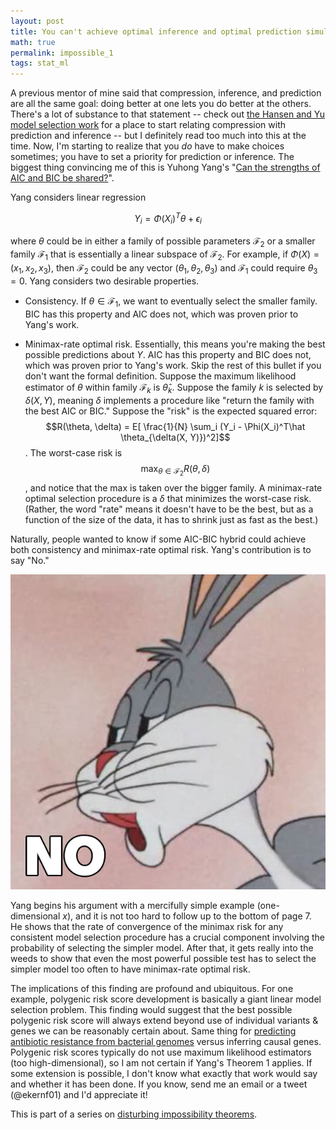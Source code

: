 ```yaml
---
layout: post
title: You can't achieve optimal inference and optimal prediction simultaneously.
math: true
permalink: impossible_1
tags: stat_ml
---
```



A previous mentor of mine said that compression, inference, and prediction are all the same goal: doing better at one lets you do better at the others. There's a lot of substance to that statement -- check out [the Hansen and Yu model selection work](https://www.seas.upenn.edu/~cis520/papers/mdl_hanson_yu.pdf) for a place to start relating compression with prediction and inference -- but I definitely read too much into this at the time. Now, I'm starting to realize that you *do* have to make choices sometimes; you have to set a priority for prediction or inference. The biggest thing convincing me of this is Yuhong Yang's "[Can the strengths of AIC and BIC be shared?](http://users.stat.umn.edu/~yangx374/papers/Pre-Print_2003-10_Biometrika.pdf)". 

Yang considers linear regression

$$Y_i = \Phi(X_i)^T\theta + \epsilon_i$$

where $\theta$ could be in either a family of possible parameters $\mathcal F_2$ or a smaller family $\mathcal F_1$ that is essentially a linear subspace of $\mathcal F_2$. For example, if $\Phi(X) = (x_1, x_2, x_3)$, then $\mathcal F_2$ could be any vector $(\theta_1, \theta_2, \theta_3)$ and $\mathcal F_1$ could require $\theta_3=0$.  Yang considers two desirable properties. 

- Consistency. If $\theta \in \mathcal F_1$, we want to eventually select the smaller family. BIC has this property and AIC does not, which was proven prior to Yang's work.

- Minimax-rate optimal risk. Essentially, this means you're making the best possible predictions about $Y$. AIC has this property and BIC does not, which was proven prior to Yang's work. Skip the rest of this bullet if you don't want the formal definition. Suppose the maximum likelihood estimator of $\theta$ within family $\mathcal F_k$ is $\hat \theta_k$. Suppose the family $k$ is selected by $\delta(X, Y)$, meaning $\delta$ implements a procedure like "return the family with the best AIC or BIC." Suppose the "risk" is the expected squared error: 
$$R(\theta, \delta) = E[ \frac{1}{N} \sum_i (Y_i - \Phi(X_i)^T\hat \theta_{\delta(X, Y)})^2]$$
. The worst-case risk is 
$$\max_{\theta\in \mathcal F_2} R(\theta, \delta)$$
, and notice that the max is taken over the bigger family. A minimax-rate optimal selection procedure is a $\delta$ that minimizes the worst-case risk. (Rather, the word "rate" means it doesn't have to be the best, but as a function of the size of the data, it has to shrink just as fast as the best.) 

Naturally, people wanted to know if some AIC-BIC hybrid could achieve both consistency and minimax-rate optimal risk. Yang's contribution is to say "No."

![The meme where Bugs Bunny smugly says "No."](images/BugsBunnyNo.jpg)

Yang begins his argument with a mercifully simple example (one-dimensional $x$), and it is not too hard to follow up to the bottom of page 7. He shows that the rate of convergence of the minimax risk for any consistent model selection procedure has a crucial component involving the probability of selecting the simpler model. After that, it gets really into the weeds to show that even the most powerful possible test has to select the simpler model too often to have minimax-rate optimal risk.

The implications of this finding are profound and ubiquitous. For one example, polygenic risk score development is basically a giant linear model selection problem. This finding would suggest that the best possible polygenic risk score will always extend beyond use of individual variants & genes we can be reasonably certain about. Same thing for [predicting antibiotic resistance from bacterial genomes](https://www.dayzerodiagnostics.com/) versus inferring causal genes. Polygenic risk scores typically do not use maximum likelihood estimators (too high-dimensional), so I am not certain if Yang's Theorem 1 applies. If some extension is possible, I don't know what exactly that work would say and whether it has been done. If you know, send me an email or a tweet (@ekernf01) and I'd appreciate it! 

This is part of a series on [disturbing impossibility theorems](impossible_0).